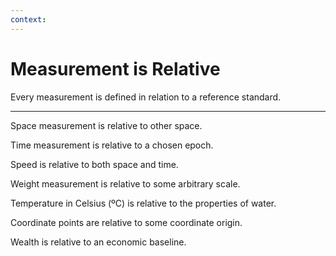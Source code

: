 ```yaml
---
context:
---
```


# Measurement is Relative

Every measurement is defined in relation to a reference standard.

---

Space measurement is relative to other space.

Time measurement is relative to a chosen epoch.

Speed is relative to both space and time.

Weight measurement is relative to some arbitrary scale.

Temperature in Celsius (ºC) is relative to the properties of water.

Coordinate points are relative to some coordinate origin.

Wealth is relative to an economic baseline.
